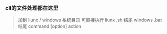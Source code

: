 ### cli的文件处理都在这里
> 加到 liunx / windows 系统目录 可直接执行
> liunx .sh 结尾 windows .bat结尾
> command [option] action